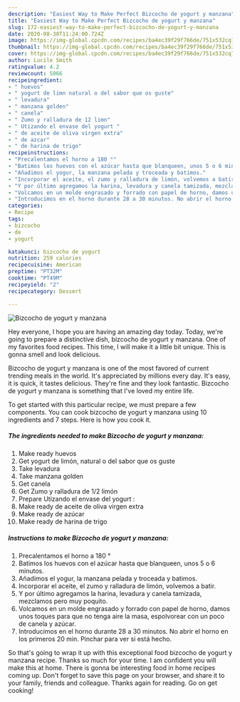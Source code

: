 ```yaml
---
description: "Easiest Way to Make Perfect Bizcocho de yogurt y manzana"
title: "Easiest Way to Make Perfect Bizcocho de yogurt y manzana"
slug: 172-easiest-way-to-make-perfect-bizcocho-de-yogurt-y-manzana
date: 2020-08-30T11:24:00.724Z
image: https://img-global.cpcdn.com/recipes/ba4ec39f29f766de/751x532cq70/bizcocho-de-yogurt-y-manzana-foto-principal.jpg
thumbnail: https://img-global.cpcdn.com/recipes/ba4ec39f29f766de/751x532cq70/bizcocho-de-yogurt-y-manzana-foto-principal.jpg
cover: https://img-global.cpcdn.com/recipes/ba4ec39f29f766de/751x532cq70/bizcocho-de-yogurt-y-manzana-foto-principal.jpg
author: Lucile Smith
ratingvalue: 4.2
reviewcount: 5066
recipeingredient:
- " huevos"
- " yogurt de limn natural o del sabor que os guste"
- " levadura"
- " manzana golden"
- " canela"
- " Zumo y ralladura de 12 limn"
- " Utizando el envase del yogurt "
- " de aceite de oliva virgen extra"
- " de azcar"
- " de harina de trigo"
recipeinstructions:
- "Precalentamos el horno a 180 °"
- "Batimos los huevos con el azúcar hasta que blanqueen, unos 5 o 6 minutos."
- "Añadimos el yogur, la manzana pelada y troceada y batimos."
- "Incorporar el aceite, el zumo y ralladura de limón, volvemos a batir."
- "Y por último agregamos la harina, levadura y canela tamizada, mezclamos pero muy poquito."
- "Volcamos en un molde engrasado y forrado con papel de horno, damos unos toques para que no tenga aire la masa, espolvorear con un poco de canela y azúcar."
- "Introducimos en el horno durante 28 a 30 minutos. No abrir el horno en los primeros 20 min. Pinchar para ver si está hecho."
categories:
- Recipe
tags:
- bizcocho
- de
- yogurt

katakunci: bizcocho de yogurt 
nutrition: 259 calories
recipecuisine: American
preptime: "PT32M"
cooktime: "PT49M"
recipeyield: "2"
recipecategory: Dessert

---
```



![Bizcocho de yogurt y manzana](https://img-global.cpcdn.com/recipes/ba4ec39f29f766de/751x532cq70/bizcocho-de-yogurt-y-manzana-foto-principal.jpg)

Hey everyone, I hope you are having an amazing day today. Today, we're going to prepare a distinctive dish, bizcocho de yogurt y manzana. One of my favorites food recipes. This time, I will make it a little bit unique. This is gonna smell and look delicious.

Bizcocho de yogurt y manzana is one of the most favored of current trending meals in the world. It's appreciated by millions every day. It's easy, it is quick, it tastes delicious. They're fine and they look fantastic. Bizcocho de yogurt y manzana is something that I've loved my entire life.




To get started with this particular recipe, we must prepare a few components. You can cook bizcocho de yogurt y manzana using 10 ingredients and 7 steps. Here is how you cook it.

<!--inarticleads1-->

##### The ingredients needed to make Bizcocho de yogurt y manzana:

1. Make ready  huevos
1. Get  yogurt de limón, natural o del sabor que os guste
1. Take  levadura
1. Take  manzana golden
1. Get  canela
1. Get  Zumo y ralladura de 1/2 limón
1. Prepare  Utizando el envase del yogurt :
1. Make ready  de aceite de oliva virgen extra
1. Make ready  de azúcar
1. Make ready  de harina de trigo




<!--inarticleads2-->

##### Instructions to make Bizcocho de yogurt y manzana:

1. Precalentamos el horno a 180 °
1. Batimos los huevos con el azúcar hasta que blanqueen, unos 5 o 6 minutos.
1. Añadimos el yogur, la manzana pelada y troceada y batimos.
1. Incorporar el aceite, el zumo y ralladura de limón, volvemos a batir.
1. Y por último agregamos la harina, levadura y canela tamizada, mezclamos pero muy poquito.
1. Volcamos en un molde engrasado y forrado con papel de horno, damos unos toques para que no tenga aire la masa, espolvorear con un poco de canela y azúcar.
1. Introducimos en el horno durante 28 a 30 minutos. No abrir el horno en los primeros 20 min. Pinchar para ver si está hecho.




So that's going to wrap it up with this exceptional food bizcocho de yogurt y manzana recipe. Thanks so much for your time. I am confident you will make this at home. There is gonna be interesting food in home recipes coming up. Don't forget to save this page on your browser, and share it to your family, friends and colleague. Thanks again for reading. Go on get cooking!
